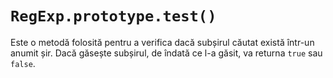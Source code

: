 # `RegExp.prototype.test()`

Este o metodă folosită pentru a verifica dacă subșirul căutat există într-un anumit șir. Dacă găsește subșirul, de îndată ce l-a găsit, va returna `true` sau `false`.
